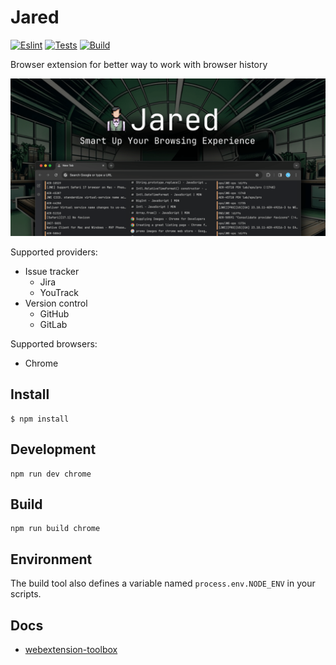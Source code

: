 # Jared
[![Eslint](https://github.com/Akurganow/jared/actions/workflows/eslint.yml/badge.svg)](https://github.com/Akurganow/jared/actions/workflows/eslint.yml)
[![Tests](https://github.com/Akurganow/jared/actions/workflows/tests.yml/badge.svg)](https://github.com/Akurganow/jared/actions/workflows/tests.yml)
[![Build](https://github.com/Akurganow/jared/actions/workflows/build.yml/badge.svg)](https://github.com/Akurganow/jared/actions/workflows/build.yml)

Browser extension for better way to work with browser history

![Jared](/promo/open-graph.png)

Supported providers:
- Issue tracker
  - Jira
  - YouTrack
- Version control
  - GitHub
  - GitLab

Supported browsers:
- Chrome

## Install
	$ npm install

## Development
    npm run dev chrome
[//]: # (npm run dev firefox)
[//]: # (npm run dev opera)
[//]: # (npm run dev edge)

## Build
    npm run build chrome
[//]: # (npm run build firefox)
[//]: # (npm run build opera)
[//]: # (npm run build edge)

## Environment

The build tool also defines a variable named `process.env.NODE_ENV` in your scripts. 

## Docs

* [webextension-toolbox](https://github.com/HaNdTriX/webextension-toolbox)
